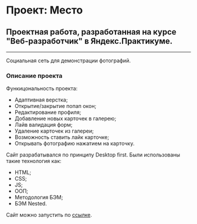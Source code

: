 # Проект: Место
## Проектная работа, разработанная на курсе "Веб-разработчик" в Яндекс.Практикуме.
------
Социальная сеть для демонстрации фотографий.
### Описание проекта
Функицональность проекта:
* Адаптивная верстка;
* Открытие/закрытие попап окон;
* Редактирование профиля;
* Добавление новых карточек в галерею;
* Лайв валидация форм;
* Удаление карточек из галереи;
* Возможность ставить лайк карточке;
* Открывать фотографию нажатием на карточку.

Сайт разрабатывался по принципу Desktop first.
Были использованы такие технология как:
* HTML;
* CSS;
* JS;
* ООП;
* Методология БЭМ;
* БЭМ Nested.

Сайт можно запустить по [ссылке](https://skoroxodtwo.github.io/mesto/).
